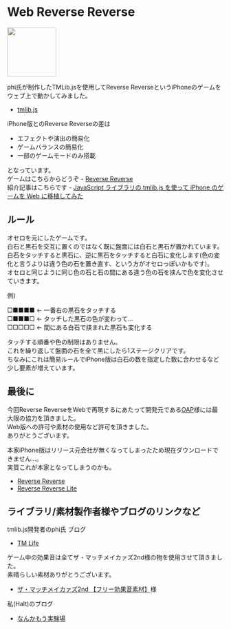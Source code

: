 # Web Reverse Reverse

<img src="https://raw.github.com/webrxr/RxR/master/img/icon/Icon@2x.png" width="114" height="114">

phi氏が制作したTMLib.jsを使用してReverse ReverseというiPhoneのゲームをウェブ上で動かしてみました。

- [tmlib.js](https://github.com/phi1618/tmlib.js)

iPhone版とのReverse Reverseの差は

- エフェクトや演出の簡易化
- ゲームバランスの簡易化
- 一部のゲームモードのみ搭載

となっています。  
ゲームはこちらからどうぞ - [Reverse Reverse](http://webrxr.github.com/RxR/)  
紹介記事はこちらです - [JavaScript ライブラリの tmlib.js を使って iPhone のゲームを Web に移植してみた](http://bit.ly/KkRVeU)


## ルール

オセロを元にしたゲームです。  
白石と黒石を交互に置くのではなく既に盤面には白石と黒石が置かれています。  
白石をタッチすると黒石に、逆に黒石をタッチすると白石に変化します(色の変化と言うよりは違う色の石を置き直す、という方がオセロっぽいかもです)。  
オセロと同じように同じ色の石と石の間にある違う色の石を挟んで色を変化させていきます。

例)

□■■■■ ← 一番右の黒石をタッチする  
□■■■□ ← タッチした黒石の色が変わって…  
□□□□□ ← 間にある白石で挟まれた黒石も変化する  

タッチする順番や色の制限はありません。  
これを繰り返して盤面の石を全て黒にしたら1ステージクリアです。  
ちなみにこれは簡易ルールでiPhone版は白石の数を指定した数に合わせるなど少し要素が増えています。


## 最後に

今回Reverse ReverseをWebで再現するにあたって開発元である[OAP](http://www.oap.cc/)様には最大限の協力を頂きました。  
Web版への許可や素材の使用など許可を頂きました。  
ありがとうございます。


本家iPhone版はリリース元会社が無くなってしまったため現在ダウンロードできません...。  
実質これが本家となってしまうのかも。

- [Reverse Reverse](http://itunes.apple.com/jp/app/reverse-reverse/id412804019?mt=8)
- [Reverse Reverse Lite](http://itunes.apple.com/jp/app/reverse-reverse-lite/id412804420?mt=8)

## ライブラリ/素材製作者様やブログのリンクなど
tmlib.js開発者のphi氏 ブログ

- [TM Life](http://bit.ly/MsWNlN)

ゲーム中の効果音は全てザ・マッチメイカァズ2nd様の物を使用させて頂きました。  
素晴らしい素材ありがとうございます。

- [ザ・マッチメイカァズ2nd 【フリー効果音素材】](http://osabisi.sakura.ne.jp/m2/)様

私(Halt)のブログ

- [なんかもう実験場](http://bit.ly/MsWGXg)

